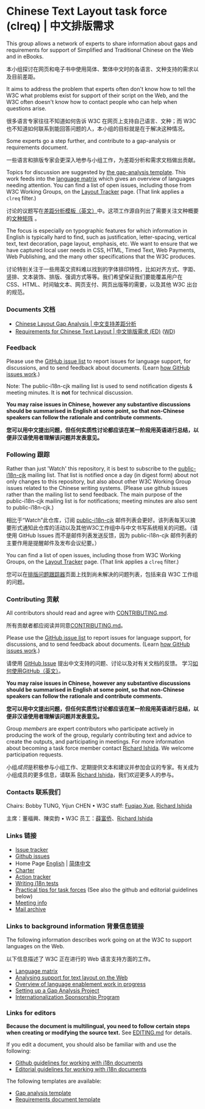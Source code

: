 # Chinese Text Layout task force (clreq) | 中文排版需求

This group allows a network of experts to share information about gaps and requirements for support of Simplified and Traditional Chinese on the Web and in eBooks. 

本小组探讨在网页和电子书中使用简体、繁体中文时的各语言、文种支持的需求以及目前差距。

It aims to address the problem that experts often don't know how to tell the W3C what problems exist for support of their script on the Web, and the W3C often doesn't know how to contact people who can help when questions arise.

很多语言专家往往不知道如何告诉 W3C 在网页上支持自己语言、文种；而 W3C 也不知道如何联系到能回答问题的人，本小组的目标就是在于解决这种情况。

Some experts go a step further, and contribute to a gap-analysis or requirements document.

一些语言和排版专家会更深入地参与小组工作，为差距分析和需求文档做出贡献。

Topics for discussion are suggested by [the gap-analysis template](https://w3c.github.io/i18n-activity/templates/gap-analysis/gap-analysis_template.html). This work feeds into the [language matrix](https://w3c.github.io/typography/gap-analysis/language-matrix.html) which gives an overview of languages needing attention.   You can find a list of open issues, including those from W3C Working Groups, on the [Layout Tracker](http://w3c.github.io/i18n-activity/textlayout/?filter=clreq) page. (That link applies a `clreq` filter.)

讨论的议题写在[差距分析模板（英文）](https://w3c.github.io/i18n-activity/templates/gap-analysis/gap-analysis_template.html)中。这项工作源自列出了需要关注文种概要的[文种矩阵](https://w3c.github.io/typography/gap-analysis/language-matrix.html) 。

The focus is especially on typographic features for which information in English is typically hard to find, such as justification, letter-spacing, vertical text, text decoration, page layout, emphasis, etc. We want to ensure that we have captured local user needs in CSS, HTML, Timed Text, Web Payments, Web Publishing, and the many other specifications that the W3C produces.

讨论特别关注于一些用英文资料难以找到的字体排印特性，比如对齐方式、字距、竖排、文本装饰、排版、强调方式等等。我们希望保证我们要能覆盖用户在 CSS、HTML、时间轴文本、网页支付、网页出版等的需要，以及其他 W3C 出台的规范。

### Documents 文档

- [Chinese Layout Gap Analysis | 中文支持差距分析](https://w3c.github.io/clreq/gap-analysis/)
- [Requirements for Chinese Text Layout | 中文排版需求 (ED)](https://w3c.github.io/clreq/) ([WD](https://www.w3.org/TR/clreq/))


### Feedback
Please use the [GitHub issue list](https://github.com/w3c/clreq/issues) to report issues for language support, for discussions, and to send feedback about documents. (Learn [how GitHub issues work](http://w3c.github.io/i18n-activity/guidelines/issues.html).)

Note: The public-i18n-cjk mailing list is used to send notification digests & meeting minutes. It is **not** for technical discussion.

**You may raise issues in Chinese, however any substantive discussions should be summarised in English at some point, so that non-Chinese speakers can follow the rationale and contribute comments.**

**您可以用中文提出问题，但任何实质性讨论都应该在某一阶段用英语进行总结，以便非汉语使用者理解该问题并发表意见。**


### Following 跟踪

Rather than just 'Watch' this repository, it is best to subscribe to the [public-i18n-cjk](https://lists.w3.org/Archives/Public/public-i18n-cjk/) mailing list. That list is notified once a day (in digest form) about not only changes to this repository, but also about other W3C Working Group issues related to the Chinese writing systems. (Please use github issues rather than the mailing list to send feedback. The main purpose of the public-i18n-cjk mailing list is for notifications; meeting minutes are also sent to public-i18n-cjk.)

相比于“Watch”此仓库，订阅 [public-i18n-cjk](https://lists.w3.org/Archives/Public/public-i18n-cjk/) 邮件列表会更好。该列表每天以摘要形式通知此仓库的活动以及其他W3C工作组中与中文书写系统相关的问题。（请使用 GitHub Issues 而不是邮件列表发送反馈，因为 public-i18n-cjk 邮件列表的主要作用是提醒邮件及发布会议纪要。）

You can find a list of open issues, including those from W3C Working Groups, on the [Layout Tracker](https://w3c.github.io/i18n-activity/textlayout/?filter=clreq) page. (That link applies a `clreq` filter.)

您可以在[排版问题跟踪器](https://w3c.github.io/i18n-activity/textlayout/?filter=clreq)页面上找到尚未解决的问题列表，包括来自 W3C 工作组的问题。

### Contributing 贡献

All contributors should read and agree with [CONTRIBUTING.md](https://github.com/w3c/clreq/blob/gh-pages/CONTRIBUTING.md).

所有贡献者都应阅读并同意[CONTRIBUTING.md](https://github.com/w3c/clreq/blob/gh-pages/CONTRIBUTING.md)。

Please use the [GitHub issue list](https://github.com/w3c/clreq/issues) to report issues for language support, for discussions, and to send feedback about documents.  (Learn [how GitHub issues work](http://w3c.github.io/i18n-activity/guidelines/issues.html).)

请使用 [GitHub Issue](https://github.com/w3c/clreq/issues) 提出中文支持的问题、讨论以及对有关文档的反馈。 学习[如何使用GitHub（英文）](https://w3c.github.io/i18n-activity/guidelines/issues.html)。

**You may raise issues in Chinese, however any substantive discussions should be summarised in English at some point, so that non-Chinese speakers can follow the rationale and contribute comments.**

**您可以用中文提出问题，但任何实质性讨论都应该在某一阶段用英语进行总结，以便非汉语使用者理解该问题并发表意见。**

Group _members_ are expert contributors who participate actively in producing the work of the group, regularly contributing text and advice to create the outputs, and participating in meetings. For more information about becoming a task force member contact [Richard Ishida](mailto:ishida@w3.org). We welcome participation requests.

小组*成员*是积极参与小组工作、定期提供文本和建议并参加会议的专家。有关成为小组成员的更多信息，请联系 [Richard Ishida](mailto:ishida@w3.org)，我们欢迎更多人的参与。

### Contacts 联系我们

Chairs: Bobby TUNG, Yijun CHEN • W3C staff: [Fuqiao Xue](mailto:xfq@w3.org), [Richard Ishida](mailto:ishida@w3.org)

主席：董福興、陳奕鈞 • W3C 员工：[薛富侨](mailto:xfq@w3.org)、[Richard Ishida](mailto:ishida@w3.org)

### Links 链接

- [Issue tracker](https://w3c.github.io/i18n-activity/textlayout/?filter=clreq)
- [Github issues](https://github.com/w3c/clreq/issues)
- Home Page [English](https://w3c.github.io/clreq/homepage/) | [简体中文](https://w3c.github.io/clreq/homepage/index.zh-hans.html)
- [Charter](https://w3c.github.io/clreq/charter/)
- [Action tracker](https://www.w3.org/International/groups/chinese-layout/track/actions/open)
- [Writing i18n tests](https://github.com/w3c/i18n-activity/wiki/Writing-i18n-tests)
- [Practical tips for task forces](https://w3c.github.io/i18n-activity/guidelines/process.html) (See also the github and editorial guidelines below)
- [Meeting info](https://www.w3.org/2017/07/alreq-meeting-info.html)
- [Mail archive](https://lists.w3.org/Archives/Public/public-i18n-cjk/)

### Links to background information 背景信息链接

The following information describes work going on at the W3C to support languages on the Web.

以下信息描述了 W3C 正在进行的 Web 语言支持方面的工作。

- [Language matrix](https://w3c.github.io/typography/gap-analysis/language-matrix.html)
- [Analysing support for text layout on the Web](https://github.com/w3c/i18n-discuss/wiki/Analysing-support-for-text-layout-on-the-Web)
- [Overview of language enablement work in progress](https://www.w3.org/International/layout)
- [Setting up a Gap Analysis Project](https://github.com/w3c/typography/wiki/Setting-up-a-Gap-Analysis-Project)
- [Internationalization Sponsorship Program](https://www.w3.org/International/sponsorship/)

### Links for editors

**Because the document is multilingual, you need to follow certain steps when creating or modifying the source text.** See [EDITING.md](https://github.com/w3c/clreq/blob/gh-pages/EDITING.md) for details.

If you edit a document, you should also be familiar with and use the following:

- [Github guidelines for working with i18n documents](https://w3c.github.io/i18n-activity/guidelines/github)
- [Editorial guidelines for working with i18n documents](https://w3c.github.io/i18n-activity/guidelines/editing)

The following templates are available:
- [Gap analysis template](https://w3c.github.io/i18n-activity/templates/gap-analysis/gap-analysis_template.html)
- [Requirements document template](https://w3c.github.io/i18n-activity/templates/lreq_doc/lreq_template.html)
